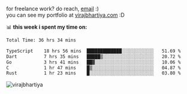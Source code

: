 for freelance work? do reach, [email](mailto:vlbhartiya@gmail.com) :)<br/>
you can see my portfolio at [virajbhartiya.com](https://virajbhartiya.com) :D

📊 **this week i spent my time on:**

<!--START_SECTION:waka-->

```txt
Total Time: 36 hrs 34 mins

TypeScript    18 hrs 56 mins  █████████████░░░░░░░░░░░░   51.69 %
Dart          7 hrs 35 mins   █████▒░░░░░░░░░░░░░░░░░░░   20.72 %
Go            3 hrs 41 mins   ██▓░░░░░░░░░░░░░░░░░░░░░░   10.06 %
C             1 hr 47 mins    █▒░░░░░░░░░░░░░░░░░░░░░░░   04.87 %
Rust          1 hr 23 mins    █░░░░░░░░░░░░░░░░░░░░░░░░   03.80 %
```

<!--END_SECTION:waka-->

<p align="left"> <img src="https://komarev.com/ghpvc/?username=virajbhartiya&color=blue" alt="virajbhartiya" /> </p>
